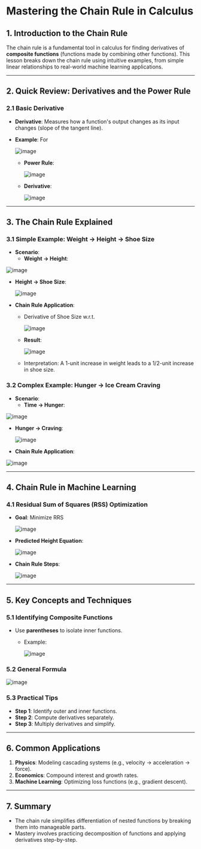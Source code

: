 # Mastering the Chain Rule in Calculus

## **1. Introduction to the Chain Rule**  
The chain rule is a fundamental tool in calculus for finding derivatives of **composite functions** (functions made by combining other functions). This lesson breaks down the chain rule using intuitive examples, from simple linear relationships to real-world machine learning applications.  

---

## **2. Quick Review: Derivatives and the Power Rule**  

### **2.1 Basic Derivative**  
- **Derivative**: Measures how a function's output changes as its input changes (slope of the tangent line).  
- **Example**: For
  
  ![image](https://github.com/user-attachments/assets/85c2c0d5-c679-4a35-8892-a14e21735502)

  - **Power Rule**:
    
    ![image](https://github.com/user-attachments/assets/0a036f12-6ff5-4a56-86ec-f959d71630bf)

  - **Derivative**:
    
    ![image](https://github.com/user-attachments/assets/be0adbb4-d87f-45ad-9699-5fd3b9f16bf0)


---

## **3. The Chain Rule Explained**  

### **3.1 Simple Example: Weight → Height → Shoe Size**  
- **Scenario**:  
  - **Weight → Height**:

![image](https://github.com/user-attachments/assets/6b99e704-1d60-4251-a590-cef12b79194f)

  - **Height → Shoe Size**:

    ![image](https://github.com/user-attachments/assets/ebfd9076-8704-41fb-afac-140e98980c3e)

- **Chain Rule Application**:  
  - Derivative of Shoe Size w.r.t.

    ![image](https://github.com/user-attachments/assets/0ae474d1-c58c-4a04-8e4e-16841d5fb974)
  
  - **Result**:

    ![image](https://github.com/user-attachments/assets/81c3d302-4f8c-49ae-aa5a-3498983aabec)

  - Interpretation: A 1-unit increase in weight leads to a 1/2-unit increase in shoe size.  

### **3.2 Complex Example: Hunger → Ice Cream Craving**  
- **Scenario**:  
  - **Time → Hunger**:

![image](https://github.com/user-attachments/assets/f43c46aa-b582-47d7-b940-d9dfe37b3bee)

  - **Hunger → Craving**:

    ![image](https://github.com/user-attachments/assets/84eed548-4e7a-4fae-8c6c-f3ffe0df3628)

- **Chain Rule Application**:
  
 ![image](https://github.com/user-attachments/assets/78ee46fa-434d-451b-a91c-9cf2282180c7)

---

## **4. Chain Rule in Machine Learning**  

### **4.1 Residual Sum of Squares (RSS) Optimization**  
- **Goal**: Minimize RRS

   ![image](https://github.com/user-attachments/assets/0b173d43-c756-4eef-8180-292c130a391e)

- **Predicted Height Equation**:

  ![image](https://github.com/user-attachments/assets/78eca2e8-7fb9-4eaf-a456-037d4d4eca90)

- **Chain Rule Steps**:
  
  ![image](https://github.com/user-attachments/assets/c368f23b-8188-4f61-9442-4a9bea7f8118)

---

## **5. Key Concepts and Techniques**  

### **5.1 Identifying Composite Functions**  
- Use **parentheses** to isolate inner functions.  
  - Example:
    
    ![image](https://github.com/user-attachments/assets/57f909ae-9019-4490-9317-4dc4dee87347)


### **5.2 General Formula**  

![image](https://github.com/user-attachments/assets/d6ec9efe-3ea5-49e2-809d-59f17df18029)


### **5.3 Practical Tips**  
- **Step 1**: Identify outer and inner functions.  
- **Step 2**: Compute derivatives separately.  
- **Step 3**: Multiply derivatives and simplify.  

---

## **6. Common Applications**  
1. **Physics**: Modeling cascading systems (e.g., velocity → acceleration → force).  
2. **Economics**: Compound interest and growth rates.  
3. **Machine Learning**: Optimizing loss functions (e.g., gradient descent).  

---

## **7. Summary**  
- The chain rule simplifies differentiation of nested functions by breaking them into manageable parts.  
- Mastery involves practicing decomposition of functions and applying derivatives step-by-step.  
